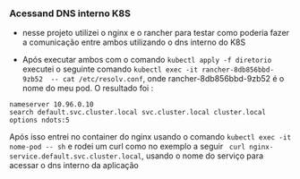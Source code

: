 ### Acessand DNS interno K8S

- nesse projeto utilizei o nginx e o rancher para testar como poderia fazer a comunicação entre ambos utilizando o dns interno do K8S

- Após executar ambos com o comando `kubectl apply -f diretorio` executei o seguinte comando `kubectl exec -it rancher-8db856bbd-9zb52  -- cat /etc/resolv.conf`, onde rancher-8db856bbd-9zb52 é o nome do meu pod. O resultado foi :
```
nameserver 10.96.0.10
search default.svc.cluster.local svc.cluster.local cluster.local
options ndots:5
```

Após isso entrei no container do nginx usando o comando `kubectl exec -it nome-pod -- sh` e rodei um curl como no exemplo a seguir ` curl nginx-service.default.svc.cluster.local`, usando o nome do serviço para acessar o dns interno da aplicação